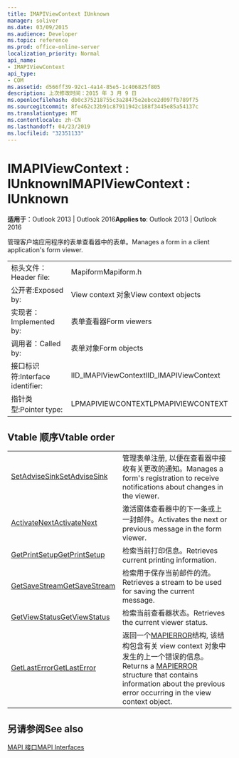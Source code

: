 ```yaml
---
title: IMAPIViewContext IUnknown
manager: soliver
ms.date: 03/09/2015
ms.audience: Developer
ms.topic: reference
ms.prod: office-online-server
localization_priority: Normal
api_name:
- IMAPIViewContext
api_type:
- COM
ms.assetid: d566ff39-92c1-4a14-85e5-1c406825f805
description: 上次修改时间：2015 年 3 月 9 日
ms.openlocfilehash: db0c375218755c3a28475e2ebce2d097fb789f75
ms.sourcegitcommit: 8fe462c32b91c87911942c188f3445e85a54137c
ms.translationtype: MT
ms.contentlocale: zh-CN
ms.lasthandoff: 04/23/2019
ms.locfileid: "32351133"
---
```

# <a name="imapiviewcontext--iunknown"></a><span data-ttu-id="67dcd-103">IMAPIViewContext : IUnknown</span><span class="sxs-lookup"><span data-stu-id="67dcd-103">IMAPIViewContext : IUnknown</span></span>

  
  
<span data-ttu-id="67dcd-104">**适用于**：Outlook 2013 | Outlook 2016</span><span class="sxs-lookup"><span data-stu-id="67dcd-104">**Applies to**: Outlook 2013 | Outlook 2016</span></span> 
  
<span data-ttu-id="67dcd-105">管理客户端应用程序的表单查看器中的表单。</span><span class="sxs-lookup"><span data-stu-id="67dcd-105">Manages a form in a client application's form viewer.</span></span> 
  
|||
|:-----|:-----|
|<span data-ttu-id="67dcd-106">标头文件：</span><span class="sxs-lookup"><span data-stu-id="67dcd-106">Header file:</span></span>  <br/> |<span data-ttu-id="67dcd-107">Mapiform</span><span class="sxs-lookup"><span data-stu-id="67dcd-107">Mapiform.h</span></span>  <br/> |
|<span data-ttu-id="67dcd-108">公开者:</span><span class="sxs-lookup"><span data-stu-id="67dcd-108">Exposed by:</span></span>  <br/> |<span data-ttu-id="67dcd-109">View context 对象</span><span class="sxs-lookup"><span data-stu-id="67dcd-109">View context objects</span></span>  <br/> |
|<span data-ttu-id="67dcd-110">实现者：</span><span class="sxs-lookup"><span data-stu-id="67dcd-110">Implemented by:</span></span>  <br/> |<span data-ttu-id="67dcd-111">表单查看器</span><span class="sxs-lookup"><span data-stu-id="67dcd-111">Form viewers</span></span>  <br/> |
|<span data-ttu-id="67dcd-112">调用者：</span><span class="sxs-lookup"><span data-stu-id="67dcd-112">Called by:</span></span>  <br/> |<span data-ttu-id="67dcd-113">表单对象</span><span class="sxs-lookup"><span data-stu-id="67dcd-113">Form objects</span></span>  <br/> |
|<span data-ttu-id="67dcd-114">接口标识符:</span><span class="sxs-lookup"><span data-stu-id="67dcd-114">Interface identifier:</span></span>  <br/> |<span data-ttu-id="67dcd-115">IID_IMAPIViewContext</span><span class="sxs-lookup"><span data-stu-id="67dcd-115">IID_IMAPIViewContext</span></span>  <br/> |
|<span data-ttu-id="67dcd-116">指针类型:</span><span class="sxs-lookup"><span data-stu-id="67dcd-116">Pointer type:</span></span>  <br/> |<span data-ttu-id="67dcd-117">LPMAPIVIEWCONTEXT</span><span class="sxs-lookup"><span data-stu-id="67dcd-117">LPMAPIVIEWCONTEXT</span></span>  <br/> |
   
## <a name="vtable-order"></a><span data-ttu-id="67dcd-118">Vtable 顺序</span><span class="sxs-lookup"><span data-stu-id="67dcd-118">Vtable order</span></span>

|||
|:-----|:-----|
|[<span data-ttu-id="67dcd-119">SetAdviseSink</span><span class="sxs-lookup"><span data-stu-id="67dcd-119">SetAdviseSink</span></span>](imapiviewcontext-setadvisesink.md) <br/> |<span data-ttu-id="67dcd-120">管理表单注册, 以便在查看器中接收有关更改的通知。</span><span class="sxs-lookup"><span data-stu-id="67dcd-120">Manages a form's registration to receive notifications about changes in the viewer.</span></span>  <br/> |
|[<span data-ttu-id="67dcd-121">ActivateNext</span><span class="sxs-lookup"><span data-stu-id="67dcd-121">ActivateNext</span></span>](imapiviewcontext-activatenext.md) <br/> |<span data-ttu-id="67dcd-122">激活窗体查看器中的下一条或上一封邮件。</span><span class="sxs-lookup"><span data-stu-id="67dcd-122">Activates the next or previous message in the form viewer.</span></span>  <br/> |
|[<span data-ttu-id="67dcd-123">GetPrintSetup</span><span class="sxs-lookup"><span data-stu-id="67dcd-123">GetPrintSetup</span></span>](imapiviewcontext-getprintsetup.md) <br/> |<span data-ttu-id="67dcd-124">检索当前打印信息。</span><span class="sxs-lookup"><span data-stu-id="67dcd-124">Retrieves current printing information.</span></span>  <br/> |
|[<span data-ttu-id="67dcd-125">GetSaveStream</span><span class="sxs-lookup"><span data-stu-id="67dcd-125">GetSaveStream</span></span>](imapiviewcontext-getsavestream.md) <br/> |<span data-ttu-id="67dcd-126">检索用于保存当前邮件的流。</span><span class="sxs-lookup"><span data-stu-id="67dcd-126">Retrieves a stream to be used for saving the current message.</span></span>  <br/> |
|[<span data-ttu-id="67dcd-127">GetViewStatus</span><span class="sxs-lookup"><span data-stu-id="67dcd-127">GetViewStatus</span></span>](imapiviewcontext-getviewstatus.md) <br/> |<span data-ttu-id="67dcd-128">检索当前查看器状态。</span><span class="sxs-lookup"><span data-stu-id="67dcd-128">Retrieves the current viewer status.</span></span>  <br/> |
|[<span data-ttu-id="67dcd-129">GetLastError</span><span class="sxs-lookup"><span data-stu-id="67dcd-129">GetLastError</span></span>](imapiviewcontext-getlasterror.md) <br/> |<span data-ttu-id="67dcd-130">返回一个[MAPIERROR](mapierror.md)结构, 该结构包含有关 view context 对象中发生的上一个错误的信息。</span><span class="sxs-lookup"><span data-stu-id="67dcd-130">Returns a [MAPIERROR](mapierror.md) structure that contains information about the previous error occurring in the view context object.</span></span>  <br/> |
   
## <a name="see-also"></a><span data-ttu-id="67dcd-131">另请参阅</span><span class="sxs-lookup"><span data-stu-id="67dcd-131">See also</span></span>



[<span data-ttu-id="67dcd-132">MAPI 接口</span><span class="sxs-lookup"><span data-stu-id="67dcd-132">MAPI Interfaces</span></span>](mapi-interfaces.md)

